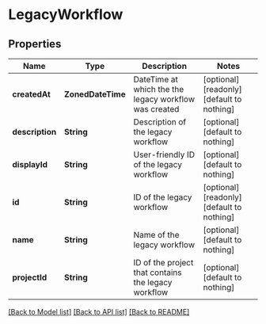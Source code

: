 # LegacyWorkflow


## Properties
Name | Type | Description | Notes
------------ | ------------- | ------------- | -------------
**createdAt** | **ZonedDateTime** | DateTime at which the the legacy workflow was created | [optional] [readonly] [default to nothing]
**description** | **String** | Description of the legacy workflow | [optional] [default to nothing]
**displayId** | **String** | User-friendly ID of the legacy workflow | [optional] [default to nothing]
**id** | **String** | ID of the legacy workflow | [optional] [readonly] [default to nothing]
**name** | **String** | Name of the legacy workflow | [optional] [default to nothing]
**projectId** | **String** | ID of the project that contains the legacy workflow | [optional] [default to nothing]


[[Back to Model list]](../README.md#models) [[Back to API list]](../README.md#api-endpoints) [[Back to README]](../README.md)


